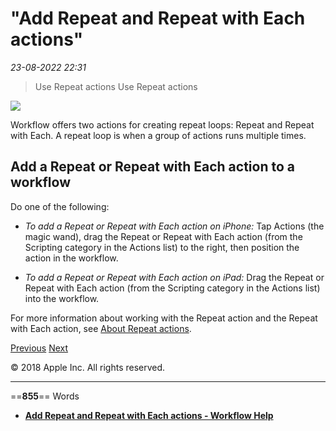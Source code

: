 # "Add Repeat and Repeat with Each actions"

*23-08-2022 22:31* 

> Use Repeat actions
Use Repeat actions

![](https://help.apple.com/workflow/en.lproj/GlobalArt/AppIconDefault_Workflow.png)

Workflow offers two actions for creating repeat loops: Repeat and Repeat with Each. A repeat loop is when a group of actions runs multiple times.

## Add a Repeat or Repeat with Each action to a workflow

Do one of the following:

-   *To add a Repeat or Repeat with Each action on iPhone:* Tap Actions (the magic wand), drag the Repeat or Repeat with Each action (from the Scripting category in the Actions list) to the right, then position the action in the workflow.
    

-   *To add a Repeat or Repeat with Each action on iPad:* Drag the Repeat or Repeat with Each action (from the Scripting category in the Actions list) into the workflow.
    

For more information about working with the Repeat action and the Repeat with Each action, see [About Repeat actions](https://help.apple.com/workflow/#/apdc11deb2c1).

[Previous](https://help.apple.com/workflow/#/apdc11deb2c1) [Next](https://help.apple.com/workflow/#/apd2dc3575ec)

© 2018 Apple Inc. All rights reserved.
***

==**855**== Words

- **[Add Repeat and Repeat with Each actions - Workflow Help](https://help.apple.com/workflow/#/apd6bd3e561d)**